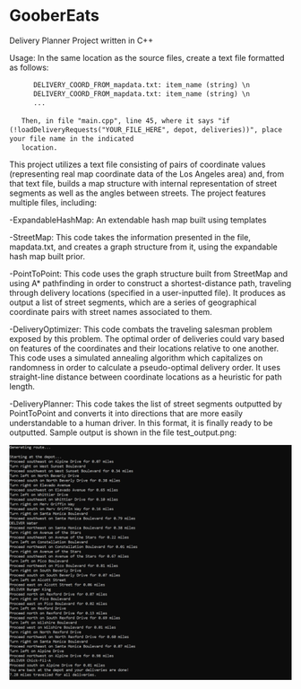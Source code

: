 # GooberEats
Delivery Planner Project written in C++

Usage: In the same location as the source files, create a text file formatted as follows:

          DELIVERY_COORD_FROM_mapdata.txt: item_name (string) \n
          DELIVERY_COORD_FROM_mapdata.txt: item_name (string) \n
          ...
          
       Then, in file "main.cpp", line 45, where it says "if (!loadDeliveryRequests("YOUR_FILE_HERE", depot, deliveries))", place your file name in the indicated
       location.

This project utilizes a text file consisting of pairs of coordinate values (representing real map coordinate data of the Los Angeles area) and, from that
text file, builds a map structure with internal representation of street segments as well as the angles between streets. The project features multiple files,
including:

  -ExpandableHashMap: An extendable hash map built using templates
  
  -StreetMap: 
      This code takes the information presented in the file, mapdata.txt, and creates a graph structure from it, using the expandable hash map
      built prior.
      
  -PointToPoint: 
      This code uses the graph structure built from StreetMap and using A* pathfinding in order to construct a shortest-distance path, traveling
      through delivery locations (specified in a user-inputted file). It produces as output a list of street segments, which are a series of geographical
      coordinate pairs with street names associated to them.
      
  -DeliveryOptimizer: 
      This code combats the traveling salesman problem exposed by this problem. The optimal order of deliveries could vary based on features of the
      coordinates and their locations relative to one another. This code uses a simulated annealing algorithm which capitalizes on randomness in order to
      calculate a pseudo-optimal delivery order. It uses straight-line distance between coordinate locations as a heuristic for path length.
      
  -DeliveryPlanner:
      This code takes the list of street segments outputted by PointToPoint and converts it into directions that are more easily understandable to a human driver.
      In this format, it is finally ready to be outputted. Sample output is shown in the file test_output.png:
      

![Alt text](https://github.com/rshbabdulvahid/GooberEats/blob/master/test_output.PNG) 
